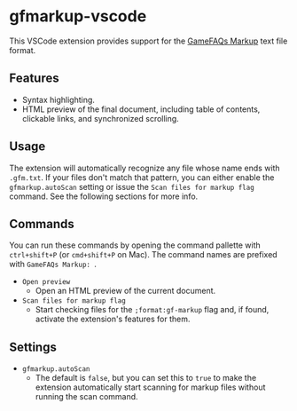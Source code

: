 # gfmarkup-vscode

This VSCode extension provides support for the
[GameFAQs Markup](https://gamefaqs.gamespot.com/help/53-formatted-faqs-markup)
text file format.

## Features

* Syntax highlighting.
* HTML preview of the final document, including table of contents,
  clickable links, and synchronized scrolling.

## Usage

The extension will automatically recognize any file whose name ends with
`.gfm.txt`. If your files don't match that pattern, you can either enable
the `gfmarkup.autoScan` setting or issue the `Scan files for markup flag`
command. See the following sections for more info.

## Commands

You can run these commands by opening the command pallette with
`ctrl+shift+P` (or `cmd+shift+P` on Mac). The command names are prefixed
with `GameFAQs Markup: `.

* `Open preview`
  * Open an HTML preview of the current document.
* `Scan files for markup flag`
  * Start checking files for the `;format:gf-markup` flag and, if found,
    activate the extension's features for them.

## Settings

* `gfmarkup.autoScan`
  * The default is `false`, but you can set this to `true` to make the
    extension automatically start scanning for markup files without running
    the scan command.
